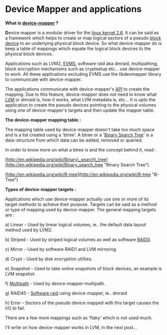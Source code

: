 # Device Mapper and applications


**What is [device-mapper](http://en.wikipedia.org/wiki/Device_mapper "Device mapper") ?**

**D**evice mapper is a modular driver for the [linux kernel 2.6](http://www.kernel.org/ "Linux kernel"). It can be said as a framework which helps to create or map logical sectors of a pseudo [block device](http://en.wikipedia.org/wiki/Device_file "Device file") to an underlying physical block device. So what device-mapper do is keep a table of mappings which equate the logical block devices to the physical block devices.

Applications such as LVM2, [EVMS](http://evms.sourceforge.net/ "Enterprise Volume Management System"), software raid aka dmraid, multipathing, block encryption mechanisms such as cryptsetup etc... use device-mapper to work. All these applications excluding EVMS use the libdevmapper library to communicate with device-mapper.

The applications communicate with device-mapper's [API](http://en.wikipedia.org/wiki/Application_programming_interface "Application programming interface") to create the mapping. Due to this feature, device-mapper does not need to know what [LVM](http://en.wikipedia.org/wiki/Logical_Volume_Manager_%28Linux%29 "Logical Volume Manager (Linux)") or dmraid is, how it works, what LVM metadata is, etc... It is upto the application to create the pseudo devices pointing to the physical volumes using one of device-mapper's targets and then update the mapper table.

**The device-mapper mapping table :**

The mapping table used by device-mapper doesn't take too much space and is a list created using a 'btree'. A btree or a '[Binary Search Tree](http://en.wikipedia.org/wiki/Binary_search_tree "Binary search tree")' is a data-structure from which data can be added, removed or queried.

In order to know more on what a btree is and the concept behind it, read :

[http://en.wikipedia.org/wiki/Binary\_search\_tree](http://en.wikipedia.org/wiki/Binary_search_tree "Binary Search Tree")

[http://en.wikipedia.org/wiki/B-tree](http://en.wikipedia.org/wiki/B-tree "B-Tree")

**Types of device-mapper targets :**

Applications which use device-mapper actually use one or more of its target methods to achieve their purpose. Targets can be said as a method or type of mapping used by device-mapper. The general mapping targets are :

a) Linear - Used by linear logical volumes, ie.. the default data layout method used by LVM2.

b) Striped - Used by striped logical volumes as well as software [RAID0](http://en.wikipedia.org/wiki/Standard_RAID_levels "Standard RAID levels").

c) Mirror - Used by software RAID1 and LVM mirroring.

d) Crypt - Used by disk encryption utilties.

e) Snapshot - Used to take online snapshots of block devices, an example is LVM snapshot.

f) [Multipath](http://en.wikipedia.org/wiki/Multipath_I/O "Multipath I/O") - Used by device-mapper-multipath.

g) RAID45 - [Software raid](http://en.wikipedia.org/wiki/RAID "RAID") using device-mapper, ie.. dmraid

h) Error - Sectors of the pseudo device mapped with this target causes the I/O to fail.

There are a few more mappings such as 'flaky' which is not used much.

I'll write on how device-mapper works in LVM, in the next post...

